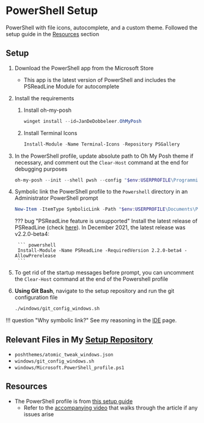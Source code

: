 # PowerShell Setup

PowerShell with file icons, autocomplete, and a custom theme. Followed the setup guide in the [Resources](./powershell.md#resources) section

## Setup

1. Download the PowerShell app from the Microsoft Store
    - This app is the latest version of PowerShell and includes the PSReadLine Module for autocomplete

2. Install the requirements

    1. Install oh-my-posh

        ``` powershell
        winget install --id=JanDeDobbeleer.OhMyPosh
        ```

    2. Install Terminal Icons

        ``` powershell
        Install-Module -Name Terminal-Icons -Repository PSGallery
        ```

3. In the PowerShell profile, update absolute path to Oh My Posh theme if necessary, and comment out the `Clear-Host` command at the end for debugging purposes

    ``` powershell title="windows\Microsoft.PowerShell_profile.ps1"
    oh-my-posh --init --shell pwsh --config "$env:USERPROFILE\Programming\git_projects\.setup\poshthemes\atomic_tweak_windows.json" | Invoke-Expression
    ```

4. Symbolic link the PowerShell profile to the `Powershell` directory in an Administrator PowerShell prompt

    ``` powershell
    New-Item -ItemType SymbolicLink -Path "$env:USERPROFILE\Documents\PowerShell\Microsoft.PowerShell_profile.ps1" -Value "$env:USERPROFILE\Programming\git_projects\.setup\windows\Microsoft.PowerShell_profile.ps1"
    ```

    ??? bug "PSReadLine feature is unsupported"
        Install the latest release of PSReadLine (check [here](https://github.com/PowerShell/PSReadLine/releases)). In
        December 2021, the latest release was v2.2.0-beta4:

        ``` powershell
        Install-Module -Name PSReadLine -RequiredVersion 2.2.0-beta4 -AllowPrerelease
        ```

5. To get rid of the startup messages before prompt, you can uncomment the `Clear-Host` command at the end of the Powershell profile

6. **Using Git Bash**, navigate to the setup repository and run the git configuration file

    ``` sh
    ./windows/git_config_windows.sh
    ```

!!! question "Why symbolic link?"
    See my reasoning in the [IDE](../ide.md#why-symbolic-link) page.

## Relevant Files in My [Setup Repository](https://github.com/patrick-5546/setup)

- `poshthemes/atomic_tweak_windows.json`
- `windows/git_config_windows.sh`
- `windows/Microsoft.PowerShell_profile.ps1`

## Resources

- The PowerShell profile is from [this setup guide](https://www.hanselman.com/blog/my-ultimate-powershell-prompt-with-oh-my-posh-and-the-windows-terminal)
    - Refer to the [accompanying video](https://www.youtube.com/watch?v=VT2L1SXFq9U&list=LL&index=21) that walks through the article if any issues arise

